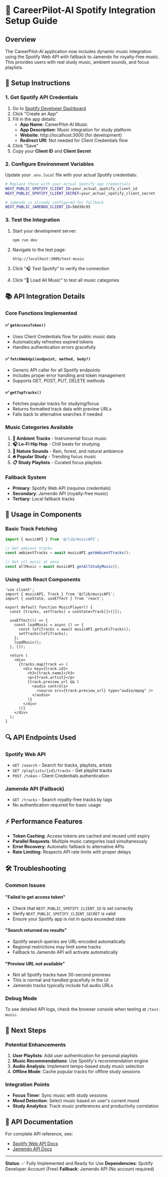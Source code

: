 # 🎵 CareerPilot-AI Spotify Integration Setup Guide

## Overview

The CareerPilot-AI application now includes dynamic music integration using the Spotify Web API with fallback to Jamendo for royalty-free music. This provides users with real study music, ambient sounds, and focus playlists.

## 🔧 Setup Instructions

### 1. Get Spotify API Credentials

1. Go to [Spotify Developer Dashboard](https://developer.spotify.com/dashboard)
2. Click "Create an App"
3. Fill in the app details:
   - **App Name**: CareerPilot-AI Music
   - **App Description**: Music integration for study platform
   - **Website**: http://localhost:3000 (for development)
   - **Redirect URI**: Not needed for Client Credentials flow
4. Click "Save"
5. Copy your **Client ID** and **Client Secret**

### 2. Configure Environment Variables

Update your `.env.local` file with your actual Spotify credentials:

```bash
# Replace these with your actual Spotify app credentials
NEXT_PUBLIC_SPOTIFY_CLIENT_ID=your_actual_spotify_client_id
NEXT_PUBLIC_SPOTIFY_CLIENT_SECRET=your_actual_spotify_client_secret

# Jamendo is already configured for fallback
NEXT_PUBLIC_JAMENDO_CLIENT_ID=56d30c95
```

### 3. Test the Integration

1. Start your development server:

   ```bash
   npm run dev
   ```

2. Navigate to the test page:

   ```
   http://localhost:3000/test-music
   ```

3. Click "🎧 Test Spotify" to verify the connection
4. Click "🎵 Load All Music" to test all music categories

## 📚 API Integration Details

### Core Functions Implemented

#### ✅ `getAccessToken()`

- Uses Client Credentials flow for public music data
- Automatically refreshes expired tokens
- Handles authentication errors gracefully

#### ✅ `fetchWebApi(endpoint, method, body?)`

- Generic API caller for all Spotify endpoints
- Includes proper error handling and token management
- Supports GET, POST, PUT, DELETE methods

#### ✅ `getTopTracks()`

- Fetches popular tracks for studying/focus
- Returns formatted track data with preview URLs
- Falls back to alternative searches if needed

### Music Categories Available

1. **🌊 Ambient Tracks** - Instrumental focus music
2. **🎧 Lo-Fi Hip Hop** - Chill beats for studying
3. **🌿 Nature Sounds** - Rain, forest, and natural ambience
4. **🔥 Popular Study** - Trending focus music
5. **📋 Study Playlists** - Curated focus playlists

### Fallback System

- **Primary**: Spotify Web API (requires credentials)
- **Secondary**: Jamendo API (royalty-free music)
- **Tertiary**: Local fallback tracks

## 🎯 Usage in Components

### Basic Track Fetching

```typescript
import { musicAPI } from '@/lib/musicAPI';

// Get ambient tracks
const ambientTracks = await musicAPI.getAmbientTracks();

// Get all music at once
const allMusic = await musicAPI.getAllStudyMusic();
```

### Using with React Components

```tsx
'use client';
import { musicAPI, Track } from '@/lib/musicAPI';
import { useState, useEffect } from 'react';

export default function MusicPlayer() {
  const [tracks, setTracks] = useState<Track[]>([]);

  useEffect(() => {
    const loadMusic = async () => {
      const lofiTracks = await musicAPI.getLoFiTracks();
      setTracks(lofiTracks);
    };
    loadMusic();
  }, []);

  return (
    <div>
      {tracks.map(track => (
        <div key={track.id}>
          <h3>{track.name}</h3>
          <p>{track.artist}</p>
          {track.preview_url && (
            <audio controls>
              <source src={track.preview_url} type="audio/mpeg" />
            </audio>
          )}
        </div>
      ))}
    </div>
  );
}
```

## 🔍 API Endpoints Used

### Spotify Web API

- `GET /search` - Search for tracks, playlists, artists
- `GET /playlists/{id}/tracks` - Get playlist tracks
- `POST /token` - Client Credentials authentication

### Jamendo API (Fallback)

- `GET /tracks` - Search royalty-free tracks by tags
- No authentication required for basic usage

## ⚡ Performance Features

- **Token Caching**: Access tokens are cached and reused until expiry
- **Parallel Requests**: Multiple music categories load simultaneously
- **Error Recovery**: Automatic fallback to alternative APIs
- **Rate Limiting**: Respects API rate limits with proper delays

## 🛠 Troubleshooting

### Common Issues

#### "Failed to get access token"

- Check that `NEXT_PUBLIC_SPOTIFY_CLIENT_ID` is set correctly
- Verify `NEXT_PUBLIC_SPOTIFY_CLIENT_SECRET` is valid
- Ensure your Spotify app is not in quota exceeded state

#### "Search returned no results"

- Spotify search queries are URL-encoded automatically
- Regional restrictions may limit some tracks
- Fallback to Jamendo API will activate automatically

#### "Preview URL not available"

- Not all Spotify tracks have 30-second previews
- This is normal and handled gracefully in the UI
- Jamendo tracks typically include full audio URLs

### Debug Mode

To see detailed API logs, check the browser console when testing at `/test-music`.

## 🚀 Next Steps

### Potential Enhancements

1. **User Playlists**: Add user authentication for personal playlists
2. **Music Recommendations**: Use Spotify's recommendation engine
3. **Audio Analysis**: Implement tempo-based study music selection
4. **Offline Mode**: Cache popular tracks for offline study sessions

### Integration Points

- **Focus Timer**: Sync music with study sessions
- **Mood Detection**: Select music based on user's current mood
- **Study Analytics**: Track music preferences and productivity correlation

## 📄 API Documentation

For complete API reference, see:

- [Spotify Web API Docs](https://developer.spotify.com/documentation/web-api/)
- [Jamendo API Docs](https://developer.jamendo.com/v3.0)

---

**Status**: ✅ Fully Implemented and Ready for Use
**Dependencies**: Spotify Developer Account (Free)
**Fallback**: Jamendo API (No account required)
